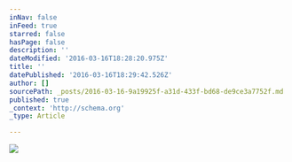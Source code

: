 ```yaml
---
inNav: false
inFeed: true
starred: false
hasPage: false
description: ''
dateModified: '2016-03-16T18:28:20.975Z'
title: ''
datePublished: '2016-03-16T18:29:42.526Z'
author: []
sourcePath: _posts/2016-03-16-9a19925f-a31d-433f-bd68-de9ce3a7752f.md
published: true
_context: 'http://schema.org'
_type: Article

---
```

![](https://the-grid-user-content.s3-us-west-2.amazonaws.com/239c2f94-2e7d-4c7e-8cdd-78f27f2e159a.jpg)